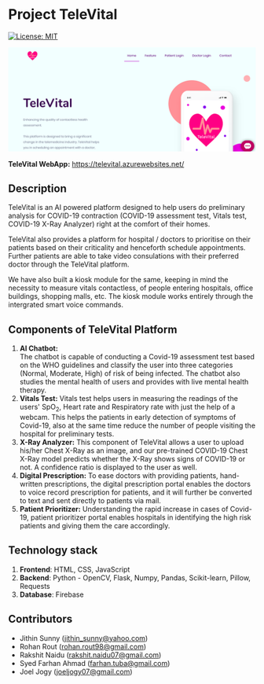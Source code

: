 # Project TeleVital
[![License: MIT](https://img.shields.io/badge/License-MIT-yellow.svg)](https://opensource.org/licenses/MIT)

![homepage](homepage.png)

**TeleVital WebApp:** https://televital.azurewebsites.net/
## Description
TeleVital is an AI powered platform designed to help users do preliminary analysis for COVID-19 contraction (COVID-19 assessment test, Vitals test, COVID-19 X-Ray Analyzer) right at the comfort of their homes.  

TeleVital also provides a platform for hospital / doctors to prioritise on their patients based on their criticality and henceforth schedule appointments. Further patients are able to take video consulations with their preferred doctor through the TeleVital platform.

We have also built a kiosk module for the same, keeping in mind the necessity to measure vitals contactless, of people entering hospitals, office buildings, shopping malls, etc. The kiosk module works entirely through the intergrated smart voice commands.

## Components of TeleVital Platform
1. **AI Chatbot:**  	
	The chatbot is capable of conducting a Covid-19 assessment test based on the WHO guidelines and classify the user into three categories (Normal, Moderate, High) of risk of being infected. 
	The chatbot also studies the mental health of users and provides with live mental health therapy. 
2. **Vitals Test:**
	Vitals test helps users in measuring the readings of the users' SpO$_2$, Heart rate and Respiratory rate with just the help of a webcam. This helps the patients in early detection of symptoms of Covid-19, also at the same time reduce the number of people visiting the hospital for preliminary tests.
3. **X-Ray Analyzer:**
	This component of TeleVital allows a user to upload his/her Chest X-Ray as an image, and our pre-trained COVID-19 Chest X-Ray model predicts whether the X-Ray shows signs of COVID-19 or not. A confidence ratio is displayed to the user as well.
4. **Digital Prescription:**
	To ease doctors with providing patients, hand-written prescriptions, the digital prescription portal enables the doctors to voice record prescription for patients, and it will further be converted to text and sent directly to patients via mail.
5. **Patient Prioritizer:** 
Understanding the rapid increase in cases of Covid-19, patient prioritizer portal enables hospitals in identifying the high risk patients and giving them the care accordingly.
	 

## Technology stack

1. **Frontend**: HTML, CSS, JavaScript
2. **Backend**: Python - OpenCV, Flask, Numpy, Pandas, Scikit-learn, Pillow, Requests
3. **Database**: Firebase


## Contributors

- Jithin Sunny (jithin_sunny@yahoo.com)
- Rohan Rout (rohan.rout98@gmail.com)
- Rakshit Naidu (rakshit.naidu07@gmail.com)
- Syed Farhan Ahmad (farhan.tuba@gmail.com)
- Joel Jogy (joeljogy07@gmail.com)
